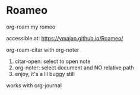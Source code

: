 # Roameo
org-roam my romeo

accessible at:
https://ymajan.github.io/Roameo/

org-roam-citar with org-noter
1. citar-open: select to open note
2. org-noter: select document and NO relative path
3. enjoy, it's a lil buggy still

works with org-journal
